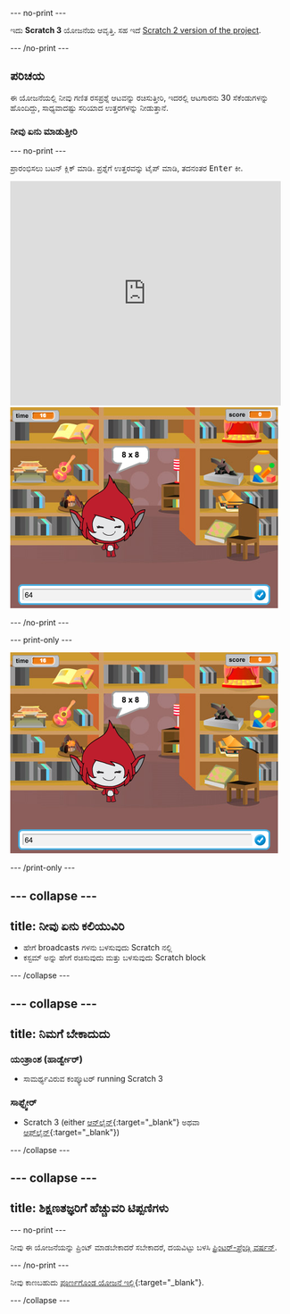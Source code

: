 \--- no-print \---

ಇದು **Scratch 3** ಯೋಜನೆಯ ಆವೃತ್ತಿ. ಸಹ ಇದೆ [Scratch 2 version of the project](https://projects.raspberrypi.org/en/projects/brain-game-scratch2).

\--- /no-print \---

## ಪರಿಚಯ

ಈ ಯೋಜನೆಯಲ್ಲಿ ನೀವು ಗಣಿತ ರಸಪ್ರಶ್ನೆ ಆಟವನ್ನು ರಚಿಸುತ್ತೀರಿ, ಇದರಲ್ಲಿ ಆಟಗಾರನು 30 ಸೆಕೆಂಡುಗಳನ್ನು ಹೊಂದಿದ್ದು, ಸಾಧ್ಯವಾದಷ್ಟು ಸರಿಯಾದ ಉತ್ತರಗಳನ್ನು ನೀಡುತ್ತಾನೆ.

### ನೀವು ಏನು ಮಾಡುತ್ತೀರಿ

\--- no-print \---

ಪ್ರಾರಂಭಿಸಲು ಬಟನ್ ಕ್ಲಿಕ್ ಮಾಡಿ. ಪ್ರಶ್ನೆಗೆ ಉತ್ತರವನ್ನು ಟೈಪ್ ಮಾಡಿ, ತದನಂತರ <kbd>Enter</kbd> ಕೀ.

<div class="scratch-preview">
  <iframe allowtransparency="true" width="485" height="402" src="https://scratch.mit.edu/projects/embed/250234955/?autostart=false" frameborder="0" scrolling="no"></iframe>
  <img src="images/brain-final.png">
</div>

\--- /no-print \---

\--- print-only \---

![Brain Game](images/brain-final.png)

\--- /print-only \---

## \--- collapse \---

## title: ನೀವು ಏನು ಕಲಿಯುವಿರಿ

+ ಹೇಗೆ broadcasts ಗಳನು ಬಳಸುವುದು Scratch ನಲ್ಲಿ
+ ಕಸ್ಟಮ್ ಅನ್ನು ಹೇಗೆ ರಚಿಸುವುದು ಮತ್ತು ಬಳಸುವುದು Scratch block

\--- /collapse \---

## \--- collapse \---

## title: ನಿಮಗೆ ಬೇಕಾದುದು

### ಯಂತ್ರಾಂಶ (ಹಾರ್ಡ್ವೇರ್)

+ ಸಾಮರ್ಥ್ಯವಿರುವ ಕಂಪ್ಯೂಟರ್ running Scratch 3

### ಸಾಫ್ಟ್ವೇರ್

+ Scratch 3 (either [ಆನ್‌ಲೈನ್](http://rpf.io/scratchon){:target="_blank"} ಅಥವಾ [ಆಫ್‌ಲೈನ್](http://rpf.io/scratchoff){:target="_blank"})

\--- /collapse \---

## \--- collapse \---

## title: ಶಿಕ್ಷಣತಜ್ಞರಿಗೆ ಹೆಚ್ಚುವರಿ ಟಿಪ್ಪಣಿಗಳು

\--- no-print \---

ನೀವು ಈ ಯೋಜನೆಯನ್ನು ಪ್ರಿಂಟ್ ಮಾಡಬೇಕಾದರೆ ಸಬೇಕಾದರೆ, ದಯವಿಟ್ಟು ಬಳಸಿ [ಪ್ರಿಂಟರ್-ಫ್ರೆಂಡ್ಲಿ ವರ್ಷನ್](https://projects.raspberrypi.org/en/projects/brain-game/print).

\--- /no-print \---

ನೀವು ಕಾಣಬಹುದು [ಪೂರ್ಣಗೊಂಡ ಯೋಜನೆ ಇಲ್ಲಿ](http://rpf.io/p/en/brain-game-get){:target="_blank"}.

\--- /collapse \---